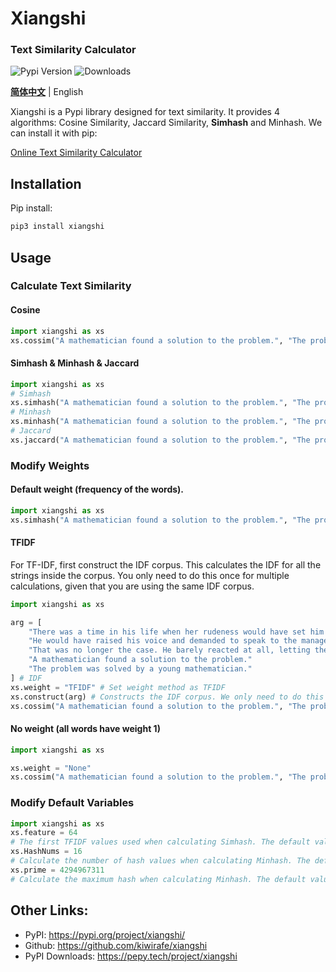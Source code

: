 # Xiangshi

### Text Similarity Calculator

![Pypi Version](https://img.shields.io/pypi/v/xiangshi?label=version)
![Downloads](https://static.pepy.tech/badge/xiangshi)

**[简体中文](README.md)** | English
  
Xiangshi is a Pypi library designed for text similarity. It provides 4 algorithms: Cosine Similarity, Jaccard Similarity, **Simhash** and Minhash. We can install it with pip:

[Online Text Similarity Calculator](https://kiwirafe.pythonanywhere.com/xiangshi/en)

## Installation
Pip install:
```sh
pip3 install xiangshi
```

## Usage
### Calculate Text Similarity
#### Cosine
```python
import xiangshi as xs
xs.cossim("A mathematician found a solution to the problem.", "The problem was solved by a young mathematician.")
```
#### Simhash & Minhash & Jaccard
```python
import xiangshi as xs
# Simhash
xs.simhash("A mathematician found a solution to the problem.", "The problem was solved by a young mathematician.")
# Minhash
xs.minhash("A mathematician found a solution to the problem.", "The problem was solved by a young mathematician.")
# Jaccard
xs.jaccard("A mathematician found a solution to the problem.", "The problem was solved by a young mathematician.")
```

### Modify Weights
#### Default weight (frequency of the words).
```python
import xiangshi as xs
xs.simhash("A mathematician found a solution to the problem.", "The problem was solved by a young mathematician.")
```

#### TFIDF
For TF-IDF, first construct the IDF corpus. This calculates the IDF for all the strings inside the corpus. You only need to do this once for multiple calculations, given that you are using the same IDF corpus.

```python
import xiangshi as xs

arg = [
    "There was a time in his life when her rudeness would have set him over the edge.",
    "He would have raised his voice and demanded to speak to the manager.",
    "That was no longer the case. He barely reacted at all, letting the rudeness melt away without saying a word back to her. ",
    "A mathematician found a solution to the problem."
    "The problem was solved by a young mathematician."
] # IDF 
xs.weight = "TFIDF" # Set weight method as TFIDF
xs.construct(arg) # Constructs the IDF corpus. We only need to do this once.
xs.cossim("A mathematician found a solution to the problem.", "The problem was solved by a young mathematician.")
```

#### No weight (all words have weight 1)
```python
import xiangshi as xs

xs.weight = "None"
xs.cossim("A mathematician found a solution to the problem.", "The problem was solved by a young mathematician.")
```

### Modify Default Variables
```python
import xiangshi as xs
xs.feature = 64
# The first TFIDF values used when calculating Simhash. The default value is 64
xs.HashNums = 16
# Calculate the number of hash values ​​when calculating Minhash. The default value is 16
xs.prime = 4294967311
# Calculate the maximum hash when calculating Minhash. The default value is 4294967311
```

## Other Links:
  - PyPI:
  https://pypi.org/project/xiangshi/
  - Github:
  https://github.com/kiwirafe/xiangshi
  - PyPI Downloads:
  https://pepy.tech/project/xiangshi
